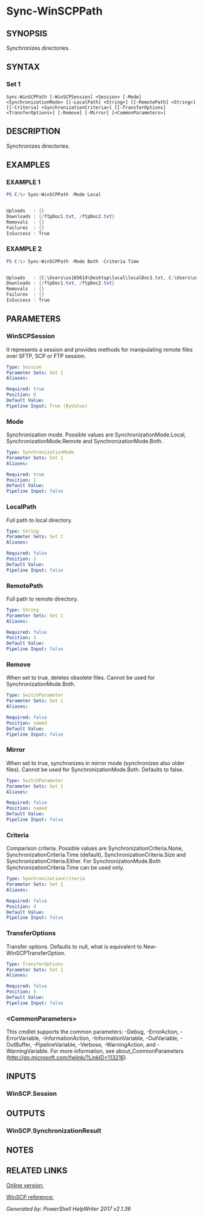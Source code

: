 ﻿# Sync-WinSCPPath

## SYNOPSIS
Synchronizes directories.

## SYNTAX

### Set 1
```
Sync-WinSCPPath [-WinSCPSession] <Session> [-Mode] <SynchronizationMode> [[-LocalPath] <String>] [[-RemotePath] <String>] [[-Criteria] <SynchronizationCriteria>] [[-TransferOptions] <TransferOptions>] [-Remove] [-Mirror] [<CommonParameters>]
```

## DESCRIPTION
Synchronizes directories.

## EXAMPLES

### EXAMPLE 1

```powershell
PS C:\> Sync-WinSCPPath -Mode Local


Uploads   : {}
Downloads : {/ftpDoc1.txt, /ftpDoc2.txt}
Removals  : {}
Failures  : {}
IsSuccess : True
```

### EXAMPLE 2

```powershell
PS C:\> Sync-WinSCPPath -Mode Both -Criteria Time


Uploads   : {C:\Users\us165614\Desktop\local\localDoc1.txt, C:\Users\us165614\Desktop\local\localDoc2.txt}
Downloads : {/ftpDoc1.txt, /ftpDoc2.txt}
Removals  : {}
Failures  : {}
IsSuccess : True
```

## PARAMETERS

### WinSCPSession
It represents a session and provides methods for manipulating remote files over SFTP, SCP or FTP session.

```yaml
Type: Session
Parameter Sets: Set 1
Aliases: 

Required: true
Position: 0
Default Value: 
Pipeline Input: True (ByValue)
```

### Mode
Synchronization mode. Possible values are SynchronizationMode.Local, SynchronizationMode.Remote and SynchronizationMode.Both.

```yaml
Type: SynchronizationMode
Parameter Sets: Set 1
Aliases: 

Required: true
Position: 1
Default Value: 
Pipeline Input: false
```

### LocalPath
Full path to local directory.

```yaml
Type: String
Parameter Sets: Set 1
Aliases: 

Required: false
Position: 2
Default Value: 
Pipeline Input: false
```

### RemotePath
Full path to remote directory.

```yaml
Type: String
Parameter Sets: Set 1
Aliases: 

Required: false
Position: 3
Default Value: 
Pipeline Input: false
```

### Remove
When set to true, deletes obsolete files. Cannot be used for SynchronizationMode.Both.

```yaml
Type: SwitchParameter
Parameter Sets: Set 1
Aliases: 

Required: false
Position: named
Default Value: 
Pipeline Input: false
```

### Mirror
When set to true, synchronizes in mirror mode (synchronizes also older files). Cannot be used for SynchronizationMode.Both. Defaults to false.

```yaml
Type: SwitchParameter
Parameter Sets: Set 1
Aliases: 

Required: false
Position: named
Default Value: 
Pipeline Input: false
```

### Criteria
Comparison criteria. Possible values are SynchronizationCriteria.None, SynchronizationCriteria.Time (default), SynchronizationCriteria.Size and SynchronizationCriteria.Either. For SynchronizationMode.Both SynchronizationCriteria.Time can be used only.

```yaml
Type: SynchronizationCriteria
Parameter Sets: Set 1
Aliases: 

Required: false
Position: 4
Default Value: 
Pipeline Input: false
```

### TransferOptions
Transfer options. Defaults to null, what is equivalent to New-WinSCPTransferOption.

```yaml
Type: TransferOptions
Parameter Sets: Set 1
Aliases: 

Required: false
Position: 5
Default Value: 
Pipeline Input: false
```

### \<CommonParameters\>
This cmdlet supports the common parameters: -Debug, -ErrorAction, -ErrorVariable, -InformationAction, -InformationVariable, -OutVariable, -OutBuffer, -PipelineVariable, -Verbose, -WarningAction, and -WarningVariable. For more information, see about_CommonParameters (http://go.microsoft.com/fwlink/?LinkID=113216).

## INPUTS

### WinSCP.Session


## OUTPUTS

### WinSCP.SynchronizationResult


## NOTES

## RELATED LINKS

[Online version:](https://dotps1.github.io/WinSCP/Sync-WinSCPPath.html)

[WinSCP reference:](https://winscp.net/eng/docs/library_session_synchronizedirectories)


*Generated by: PowerShell HelpWriter 2017 v2.1.36*
